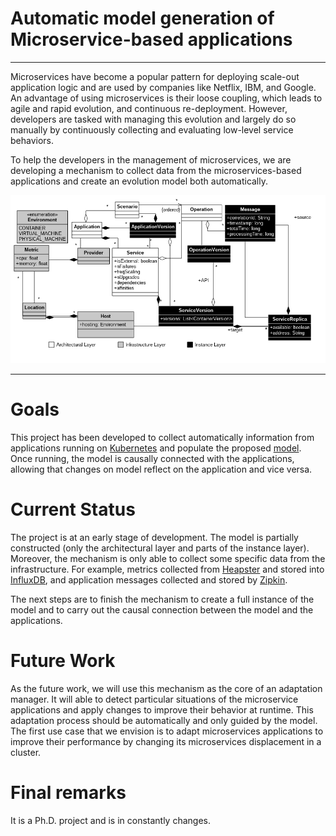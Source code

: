 # Automatic model generation of Microservice-based applications

---

Microservices have become a popular pattern for deploying scale-out application logic and are used by companies like Netflix, IBM, and Google. An advantage of using microservices is their loose coupling, which leads to agile and rapid evolution, and continuous re-deployment. However, developers are tasked with managing this evolution and largely do so manually by continuously collecting and evaluating low-level service behaviors.

To help the developers in the management of microservices, we are developing a mechanism to collect data from the microservices-based applications and create an evolution model both automatically.

![Evolution Model](model.png "Evolution Model")

---

# Goals

This project has been developed to collect automatically information from applications running on [Kubernetes](https://kubernetes.io) and populate the proposed [model](model.png). Once running, the model is causally connected with the applications, allowing that changes on model reflect on the application and vice versa.

# Current Status
The project is at an early stage of development. The model is partially constructed (only the architectural layer and parts of the instance layer). Moreover, the mechanism is only able to collect some specific data from the infrastructure. For example, metrics collected from [Heapster](https://github.com/kubernetes/heapster) and stored into [InfluxDB](https://docs.influxdata.com/influxdb/v0.8/), and application messages collected and stored by [Zipkin](http://zipkin.io).

The next steps are to finish the mechanism to create a full instance of the model and to carry out the causal connection between the model and the applications.

# Future Work

As the future work, we will use this mechanism as the core of an adaptation manager. It will able to detect particular situations of the microservice applications and apply changes to improve their behavior at runtime. This adaptation process should be automatically and only guided by the model. The first use case that we envision is to adapt microservices applications to improve their performance by changing its microservices displacement in a cluster.

# Final remarks

It is a Ph.D. project and is in constantly changes.
